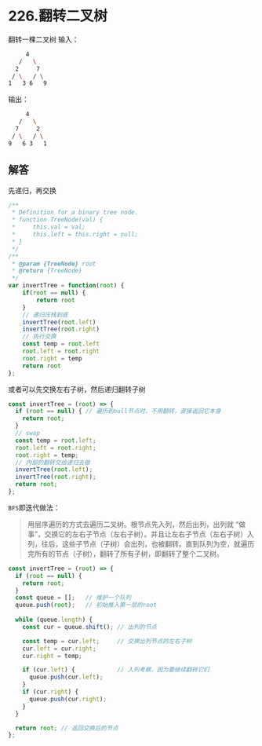 # 226.翻转二叉树
翻转一棵二叉树
输入：
```bash
     4
   /   \
  2     7
 / \   / \
1   3 6   9
```

输出：
```bash
     4
   /   \
  7     2
 / \   / \
9   6 3   1
```

## 解答
先递归，再交换
```js
/**
 * Definition for a binary tree node.
 * function TreeNode(val) {
 *     this.val = val;
 *     this.left = this.right = null;
 * }
 */
/**
 * @param {TreeNode} root
 * @return {TreeNode}
 */
var invertTree = function(root) {
    if(root == null) {
        return root
    }
    // 递归压栈到底
    invertTree(root.left)
    invertTree(root.right)
    // 执行交换
    const temp = root.left
    root.left = root.right
    root.right = temp
    return root
};
```

或者可以先交换左右子树，然后递归翻转子树
```js
const invertTree = (root) => {
  if (root == null) { // 遍历到null节点时，不用翻转，直接返回它本身
    return root;
  }
  // swap
  const temp = root.left;
  root.left = root.right;
  root.right = temp;
  // 内部的翻转交给递归去做
  invertTree(root.left);
  invertTree(root.right);
  return root;
};
```

`BFS`即迭代做法：
> 用层序遍历的方式去遍历二叉树。根节点先入列，然后出列，出列就 “做事”，交换它的左右子节点（左右子树）。并且让左右子节点（左右子树）入列，往后，这些子节点（子树）会出列，也被翻转。直到队列为空，就遍历完所有的节点（子树），翻转了所有子树，即翻转了整个二叉树。
```js
const invertTree = (root) => {
  if (root == null) {
    return root;
  }
  const queue = [];   // 维护一个队列
  queue.push(root);   // 初始推入第一层的root
  
  while (queue.length) {
    const cur = queue.shift(); // 出列的节点

    const temp = cur.left;     // 交换出列节点的左右子树
    cur.left = cur.right;
    cur.right = temp;

    if (cur.left) {            // 入列考察，因为要继续翻转它们
      queue.push(cur.left);
    }
    if (cur.right) {
      queue.push(cur.right);
    }
  }

  return root; // 返回交换后的节点
};
```
